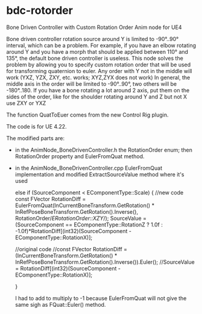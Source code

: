 # bdc-rotorder
Bone Driven Controller with Custom Rotation Order Anim node for UE4

Bone driven controller rotation source around Y is limited to -90°..90° interval, which can be a problem.
For example, if you have an elbow rotating around Y and you have a morph that should be applied between 110° and 135°, the default bone driven controller is useless. 
This node solves the problem by allowing you to specify custom rotation order that will be used for transforming quaternion to euler.
Any order with Y not in the middle will work (YXZ, YZX, ZXY, etc. works; XYZ,ZYX does not work)
In general, the middle axis in the order will be limited to -90°..90°, two others will be -180°..180.
If you have a bone rotating a lot around 2 axis, put them on the sides of the order, like for the shoulder rotating around Y and Z but not X use ZXY or YXZ

The function QuatToEuer comes from the new Control Rig plugin.

The code is for UE 4.22. 

The modified parts are:

- in the AnimNode_BoneDrivenController.h the RotationOrder enum; then RotationOrder property and EulerFromQuat method.
- in the AnimNode_BoneDrivenController.cpp EulerFromQuat implementation and modified ExtractSourceValue method where it's used



	else if (SourceComponent < EComponentType::Scale)
	{
    //new code
		const FVector RotationDiff = EulerFromQuat(InCurrentBoneTransform.GetRotation() * InRefPoseBoneTransform.GetRotation().Inverse(), RotationOrder/*ERotationOrder::XZY*/);
		SourceValue = (SourceComponent == EComponentType::RotationZ ? 1.0f : -1.0f)*RotationDiff[(int32)(SourceComponent - EComponentType::RotationX)];

    //original code
		//const FVector RotationDiff = (InCurrentBoneTransform.GetRotation() * InRefPoseBoneTransform.GetRotation().Inverse()).Euler();
		//SourceValue = RotationDiff[(int32)(SourceComponent - EComponentType::RotationX)];

	}
  
  
  I had to add to multiply to -1 because EulerFromQuat will not give the same sigh as FQuat::Euler() method.
